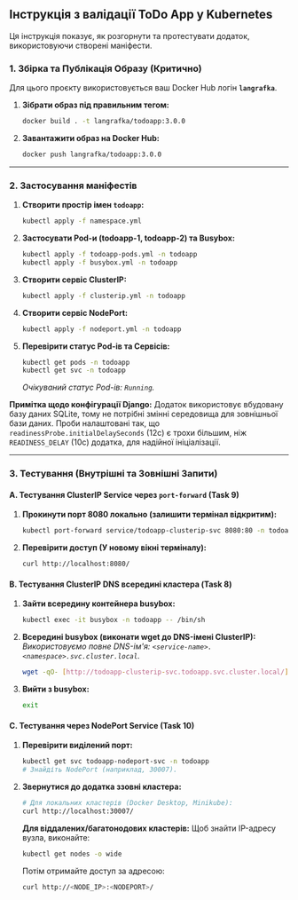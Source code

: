 ## Інструкція з валідації ToDo App у Kubernetes

Ця інструкція показує, як розгорнути та протестувати додаток, використовуючи створені маніфести.

### 1. Збірка та Публікація Образу (Критично)

Для цього проєкту використовується ваш Docker Hub логін **`langrafka`**.

1.  **Зібрати образ під правильним тегом:**
    ```bash
    docker build . -t langrafka/todoapp:3.0.0
    ```
2.  **Завантажити образ на Docker Hub:**
    ```bash
    docker push langrafka/todoapp:3.0.0
    ```

---

### 2. Застосування маніфестів

1.  **Створити простір імен `todoapp`:**
    ```bash
    kubectl apply -f namespace.yml
    ```
2.  **Застосувати Pod-и (todoapp-1, todoapp-2) та Busybox:**
    ```bash
    kubectl apply -f todoapp-pods.yml -n todoapp
    kubectl apply -f busybox.yml -n todoapp
    ```
3.  **Створити сервіс ClusterIP:**
    ```bash
    kubectl apply -f clusterip.yml -n todoapp
    ```
4.  **Створити сервіс NodePort:**
    ```bash
    kubectl apply -f nodeport.yml -n todoapp
    ```
5.  **Перевірити статус Pod-ів та Сервісів:**
    ```bash
    kubectl get pods -n todoapp
    kubectl get svc -n todoapp
    ```
    *Очікуваний статус Pod-ів: `Running`.*

**Примітка щодо конфігурації Django:**
Додаток використовує вбудовану базу даних SQLite, тому не потрібні змінні середовища для зовнішньої бази даних. Проби налаштовані так, що `readinessProbe.initialDelaySeconds` (12с) є трохи більшим, ніж `READINESS_DELAY` (10с) додатка, для надійної ініціалізації.

---

### 3. Тестування (Внутрішні та Зовнішні Запити)

#### A. Тестування ClusterIP Service через `port-forward` (Task 9)

1.  **Прокинути порт 8080 локально (залишити термінал відкритим):**
    ```bash
    kubectl port-forward service/todoapp-clusterip-svc 8080:80 -n todoapp
    ```
2.  **Перевірити доступ (У новому вікні терміналу):**
    ```bash
    curl http://localhost:8080/
    ```

#### B. Тестування ClusterIP DNS всередині кластера (Task 8)

1.  **Зайти всередину контейнера busybox:**
    ```bash
    kubectl exec -it busybox -n todoapp -- /bin/sh
    ```
2.  **Всередині busybox (виконати wget до DNS-імені ClusterIP):**
    *Використовуємо повне DNS-ім'я: `<service-name>.<namespace>.svc.cluster.local`.*
    ```bash
    wget -qO- [http://todoapp-clusterip-svc.todoapp.svc.cluster.local/](http://todoapp-clusterip-svc.todoapp.svc.cluster.local/)
    ```
3.  **Вийти з busybox:**
    ```bash
    exit
    ```

#### C. Тестування через NodePort Service (Task 10)

1.  **Перевірити виділений порт:**
    ```bash
    kubectl get svc todoapp-nodeport-svc -n todoapp
    # Знайдіть NodePort (наприклад, 30007).
    ```
2.  **Звернутися до додатка ззовні кластера:**
    ```bash
    # Для локальних кластерів (Docker Desktop, Minikube):
    curl http://localhost:30007/
    ```
    **Для віддалених/багатонодових кластерів:**
    Щоб знайти IP-адресу вузла, виконайте:
    ```bash
    kubectl get nodes -o wide
    ```
    Потім отримайте доступ за адресою:
    ```bash
    curl http://<NODE_IP>:<NODEPORT>/
    ```